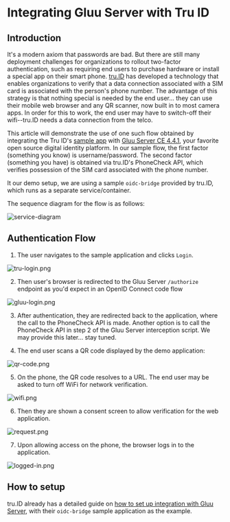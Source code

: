 # Integrating Gluu Server with Tru ID

## Introduction

It's a modern axiom that passwords are bad. But there are still many deployment
challenges for organizations to rollout two-factor authentication, such as
requiring end users to purchase hardware or install a special app on their
smart phone. [tru.ID](https://tru.id/) has developed a technology that
enables organizations to verify that a data connection associated with a SIM
card is associated with the person's phone number. The advantage of this
strategy is that nothing special is needed by the end user... they can use their
mobile web browser and any QR scanner, now built in to most camera apps. In
order for this to work, the end user may have to switch-off their wifi--tru.ID
needs a data connection from the telco.

This article will demonstrate the use of one such flow obtained by integrating
the Tru ID's [sample app](https://github.com/tru-ID/oidc-bridge) with
[Gluu Server CE 4.4.1](https://gluu.org/), your favorite open source
digital identity platform.  In our sample flow, the first factor (something you
know) is username/password. The second factor (something you have) is
obtained via tru.ID's PhoneCheck API, which verifies possession of the SIM
card associated with the phone number.

It our demo setup, we are using a sample `oidc-bridge` provided by tru.ID,
which runs as a separate service/container.

The sequence diagram for the flow is as follows:

![service-diagram](https://raw.githubusercontent.com/tru-ID/oidc-bridge/main/integration-gluu/gluu-truid-authentication-flow.png)

## Authentication Flow

1. The user navigates to the sample application and clicks `Login`.

![tru-login.png](../assets/tru-id/tru-login.png)

2. Then user's browser is redirected to the Gluu Server `/authorize` endpoint as
you'd expect in an OpenID Connect code flow

![gluu-login.png](../assets/tru-id/gluu-login.png)

3. After authentication, they are redirected back to the application, where the
call to the PhoneCheck API is made. Another option is to call the PhoneCheck API
in step 2 of the Gluu Server interception script. We may provide this later...
stay tuned.

4. The end user scans a QR code displayed by the demo application:

![qr-code.png](../assets/tru-id/qr-code.png)

5. On the phone, the QR code resolves to a URL. The end user may be asked to
turn off WiFi for network verification.

![wifi.png](../assets/tru-id/wifi.png)

6. Then they are shown a consent screen to allow verification for the web application.

![request.png](../assets/tru-id/request.png)

7. Upon allowing access on the phone, the browser logs in to the application.

![logged-in.png](../assets/tru-id/logged-in.png)

## How to setup

tru.ID already has a detailed guide on [how to set up integration with Gluu Server](https://github.com/tru-ID/oidc-bridge/tree/main/integration-gluu#readme), with their `oidc-bridge` sample application as the example.
